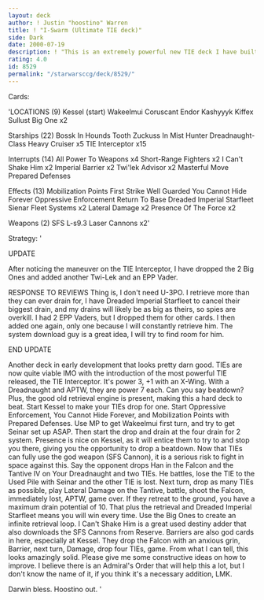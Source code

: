 ```yaml
---
layout: deck
author: ! Justin "hoostino" Warren
title: ! "I-Swarm (Ultimate TIE deck)"
side: Dark
date: 2000-07-19
description: ! "This is an extremely powerful new TIE deck I have built. I can find little weaknesses."
rating: 4.0
id: 8529
permalink: "/starwarsccg/deck/8529/"
---
```

Cards: 

'LOCATIONS (9)
Kessel (start)
Wakeelmui
Coruscant
Endor
Kashyyyk
Kiffex
Sullust
Big One x2

Starships (22)
Bossk In Hounds Tooth
Zuckuss In Mist Hunter
Dreadnaught-Class Heavy Cruiser  x5
TIE Interceptor x15

Interrupts (14)
All Power To Weapons  x4
Short-Range Fighters x2
I Can't Shake Him  x2
Imperial Barrier x2
Twi'lek Advisor x2
Masterful Move
Prepared Defenses

Effects (13)
Mobilization Points
First Strike
Well Guarded
You Cannot Hide Forever
Oppressive Enforcement
Return To Base
Dreaded Imperial Starfleet
Sienar Fleet Systems  x2
Lateral Damage	x2
Presence Of The Force  x2

Weapons (2)
SFS L-s9.3 Laser Cannons  x2'

Strategy: '

UPDATE

After noticing the maneuver on the TIE Interceptor, I have dropped the 2 Big Ones and added another Twi-Lek and an EPP Vader.

RESPONSE TO REVIEWS
Thing is, I don't need U-3PO. I retrieve more than they can ever drain for, I have Dreaded Imperial Starfleet to cancel their biggest drain, and my drains will likely be as big as theirs, so spies are overkill. I had 2 EPP Vaders, but I dropped them for other cards. I then added one again, only one because I will constantly retrieve him.
The system download guy is a great idea, I will try to find room for him.

END UPDATE

Another deck in early development that looks pretty darn good. TIEs are now quite viable IMO with the introduction of the most powerful TIE released, the TIE Interceptor. It's power 3, +1 with an X-Wing. With a Dreadnaught and APTW, they are power 7 each. Can you say beatdown? Plus, the good old retrieval engine is present, making this a hard deck to beat.
Start Kessel to make your TIEs drop for one. Start Oppressive Enforcement, You Cannot Hide Forever, and Mobilization Points with Prepared Defenses.
Use MP to get Wakeelmui first turn, and try to get Seinar set up ASAP. Then start the drop and drain at the four drain for 2 system. Presence is nice on Kessel, as it will entice them to try to and stop you there, giving you the opportunity to drop a beatdown.
Now that TIEs can fully use the god weapon (SFS Cannon), it is a serious risk to fight in space against this. Say the opponent drops Han in the Falcon and the Tantive IV on Your Dreadnaught and two TIEs. He battles, lose the TIE to the Used Pile with Seinar and the other TIE is lost. Next turn, drop as many TIEs as possible, play Lateral Damage on the Tantive, battle, shoot the Falcon, immediately lost, APTW, game over. If they retreat to the ground, you have a maximum drain potential of 10. That plus the retrieval and Dreaded Imperial Starfleet means you will win every time. Use the Big Ones to create an infinite retrieval loop. I Can't Shake Him is a great used destiny adder that also downloads the SFS Cannons from Reserve. Barriers are also god cards in here, especially at Kessel. They drop the Falcon with an anxious grin, Barrier, next turn, Damage, drop four TIEs, game.
From what I can tell, this looks amazingly solid. Please give me some constructive ideas on how to improve.
I believe there is an Admiral's Order that will help this a lot, but I don't know the name of it, if you think it's a necessary addition, LMK.

Darwin bless. Hoostino out.   '
